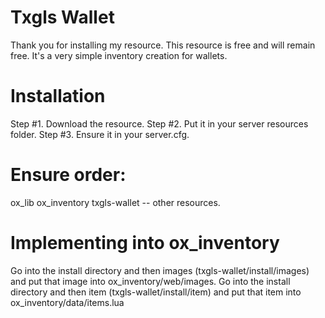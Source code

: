 # Txgls Wallet

Thank you for installing my resource. This resource is free and will remain free. It's a very simple inventory creation for wallets.

# Installation
Step #1. Download the resource.
Step #2. Put it in your server resources folder.
Step #3. Ensure it in your server.cfg.

# Ensure order:
ox_lib
ox_inventory
txgls-wallet
-- other resources.

# Implementing into ox_inventory
Go into the install directory and then images (txgls-wallet/install/images) and put that image into ox_inventory/web/images.
Go into the install directory and then item (txgls-wallet/install/item) and put that item into ox_inventory/data/items.lua
